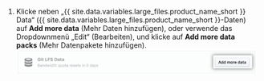 1. Klicke neben „{{ site.data.variables.large_files.product_name_short }} Data“ ({{ site.data.variables.large_files.product_name_short }}-Daten) auf **Add more data** (Mehr Daten hinzufügen), oder verwende das Dropdownmenü „Edit“ (Bearbeiten), und klicke auf **Add more data packs** (Mehr Datenpakete hinzufügen). ![Schaltfläche „Add more data" (Hinzufügen weiterer Daten)](/assets/images/help/billing/data-pack-purchase-more.png)
